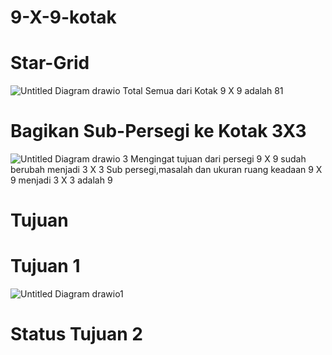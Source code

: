 # 9-X-9-kotak
# Star-Grid

![Untitled Diagram drawio](https://user-images.githubusercontent.com/92144487/136524741-8ba9a735-7dc4-436d-bc90-34a7b96a3f2e.png)
Total Semua dari Kotak 9 X 9 adalah 81

# Bagikan Sub-Persegi ke Kotak 3X3

![Untitled Diagram drawio 3](https://user-images.githubusercontent.com/92144487/136528427-4c801c1d-d34b-4fdd-a520-6f182d2d15ed.png)
 Mengingat tujuan dari persegi 9 X 9 sudah berubah menjadi 3 X 3 Sub persegi,masalah dan ukuran ruang keadaan 9 X 9 menjadi 3 X 3 adalah 9
 
 # Tujuan
 # Tujuan 1
 ![Untitled Diagram drawio1](https://user-images.githubusercontent.com/92144487/136528628-fe632363-0ffa-4e3c-b19b-a7a6a14ab5ce.png)
 # Status Tujuan 2


